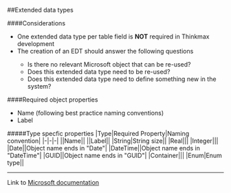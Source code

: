 ##Extended data types 

####Considerations
<ul>
<li>One extended data type per table field is <b>NOT</b> required in Thinkmax development</li>
<li>The creation of an EDT should answer the following questions</li>
    <ul>
        <li>Is there no relevant Microsoft object that can be re-used?</li>
        <li>Does this extended data type need to be re-used?</li>
        <li>Does this extended data type need to define something new in the system?</li>
    </ul>
</ul>

####Required object properties
<ul>
    <li>Name (following best practice naming conventions)</li>
    <li>Label</li>
</ul>
#####Type specfic properties
|Type|Required Property|Naming convention|
|-|-|-|
||Name||
||Label||
|String|String size||
|Real|||
|Integer|||
|Date||Object name ends in "Date"|
|DateTime||Object name ends in "DateTime"|
|GUID||Object name ends in "GUID"|
|Container|||
|Enum|Enum type||

<hr>
Link to <a href = "https://learn.microsoft.com/en-us/dynamics365/fin-ops-core/dev-itpro/dev-ref/xpp-data-edt">Microsoft documentation</a>



